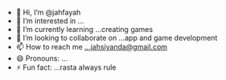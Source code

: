- 👋 Hi, I’m @jahfayah
- 👀 I’m interested in ...
- 🌱 I’m currently learning ...creating games
- 💞️ I’m looking to collaborate on ...app and game development
- 📫 How to reach me ...jahsiyanda@gmail.com
- 😄 Pronouns: ...
- ⚡ Fun fact: ...rasta always rule

<!---
jahfayah/jahfayah is a ✨ special ✨ repository because its `README.md` (this file) appears on your GitHub profile.
You can click the Preview link to take a look at your changes.
--->
